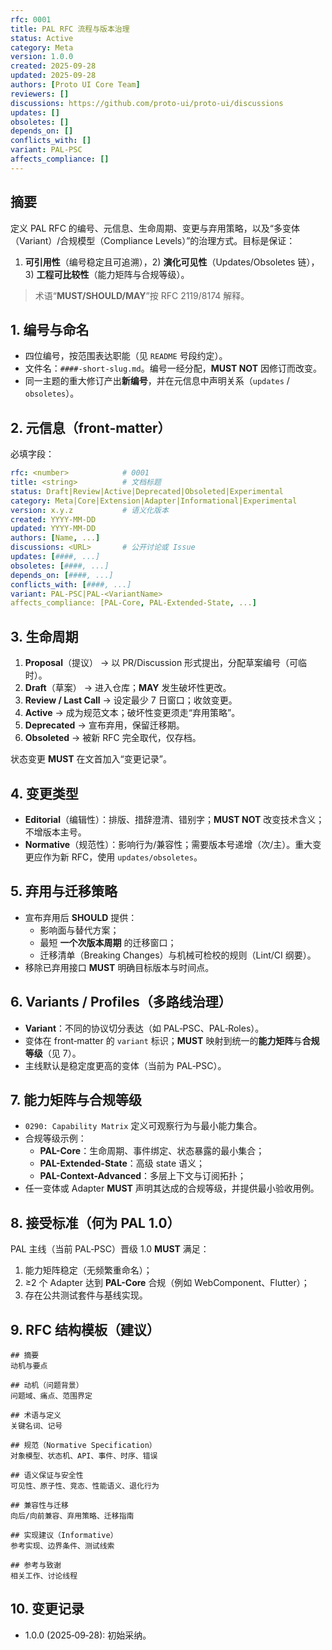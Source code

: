 ```yaml
---
rfc: 0001
title: PAL RFC 流程与版本治理
status: Active
category: Meta
version: 1.0.0
created: 2025-09-28
updated: 2025-09-28
authors: [Proto UI Core Team]
reviewers: []
discussions: https://github.com/proto-ui/proto-ui/discussions
updates: []
obsoletes: []
depends_on: []
conflicts_with: []
variant: PAL-PSC
affects_compliance: []
---
```


## 摘要

定义 PAL RFC 的编号、元信息、生命周期、变更与弃用策略，以及“多变体（Variant）/合规模型（Compliance Levels）”的治理方式。目标是保证：
1) **可引用性**（编号稳定且可追溯），2) **演化可见性**（Updates/Obsoletes 链），3) **工程可比较性**（能力矩阵与合规等级）。

> 术语“**MUST/SHOULD/MAY**”按 RFC 2119/8174 解释。

## 1. 编号与命名

- 四位编号，按范围表达职能（见 `README` 号段约定）。
- 文件名：`####-short-slug.md`。编号一经分配，**MUST NOT** 因修订而改变。
- 同一主题的重大修订产出**新编号**，并在元信息中声明关系（`updates` / `obsoletes`）。

## 2. 元信息（front‑matter）

必填字段：

```yaml
rfc: <number>            # 0001
title: <string>          # 文档标题
status: Draft|Review|Active|Deprecated|Obsoleted|Experimental
category: Meta|Core|Extension|Adapter|Informational|Experimental
version: x.y.z           # 语义化版本
created: YYYY-MM-DD
updated: YYYY-MM-DD
authors: [Name, ...]
discussions: <URL>       # 公开讨论或 Issue
updates: [####, ...]
obsoletes: [####, ...]
depends_on: [####, ...]
conflicts_with: [####, ...]
variant: PAL-PSC|PAL-<VariantName>
affects_compliance: [PAL-Core, PAL-Extended-State, ...]
```

## 3. 生命周期

1. **Proposal**（提议） → 以 PR/Discussion 形式提出，分配草案编号（可临时）。  
2. **Draft**（草案） → 进入仓库；**MAY** 发生破坏性更改。  
3. **Review / Last Call** → 设定最少 7 日窗口；收敛变更。  
4. **Active** → 成为规范文本；破坏性变更须走“弃用策略”。  
5. **Deprecated** → 宣布弃用，保留迁移期。  
6. **Obsoleted** → 被新 RFC 完全取代，仅存档。

状态变更 **MUST** 在文首加入“变更记录”。

## 4. 变更类型

- **Editorial**（编辑性）：排版、措辞澄清、错别字；**MUST NOT** 改变技术含义；不增版本主号。  
- **Normative**（规范性）：影响行为/兼容性；需要版本号递增（次/主）。重大变更应作为新 RFC，使用 `updates/obsoletes`。

## 5. 弃用与迁移策略

- 宣布弃用后 **SHOULD** 提供：
  - 影响面与替代方案；
  - 最短 **一个次版本周期** 的迁移窗口；
  - 迁移清单（Breaking Changes）与机械可检校的规则（Lint/CI 纲要）。
- 移除已弃用接口 **MUST** 明确目标版本与时间点。

## 6. Variants / Profiles（多路线治理）

- **Variant**：不同的协议切分表达（如 PAL‑PSC、PAL‑Roles）。  
- 变体在 front‑matter 的 `variant` 标识；**MUST** 映射到统一的**能力矩阵**与**合规等级**（见 7）。  
- 主线默认是稳定度更高的变体（当前为 PAL‑PSC）。

## 7. 能力矩阵与合规等级

- `0290: Capability Matrix` 定义可观察行为与最小能力集合。  
- 合规等级示例：
  - **PAL-Core**：生命周期、事件绑定、状态暴露的最小集合；
  - **PAL-Extended-State**：高级 state 语义；
  - **PAL-Context-Advanced**：多层上下文与订阅拓扑；
- 任一变体或 Adapter **MUST** 声明其达成的合规等级，并提供最小验收用例。

## 8. 接受标准（何为 PAL 1.0）

PAL 主线（当前 PAL‑PSC）晋级 1.0 **MUST** 满足：
1) 能力矩阵稳定（无频繁重命名）；
2) ≥2 个 Adapter 达到 **PAL-Core** 合规（例如 WebComponent、Flutter）；
3) 存在公共测试套件与基线实现。

## 9. RFC 结构模板（建议）

```
## 摘要
动机与要点

## 动机（问题背景）
问题域、痛点、范围界定

## 术语与定义
关键名词、记号

## 规范（Normative Specification）
对象模型、状态机、API、事件、时序、错误

## 语义保证与安全性
可见性、原子性、竞态、性能语义、退化行为

## 兼容性与迁移
向后/向前兼容、弃用策略、迁移指南

## 实现建议（Informative）
参考实现、边界条件、测试线索

## 参考与致谢
相关工作、讨论线程
```

## 10. 变更记录

- 1.0.0 (2025‑09‑28): 初始采纳。
